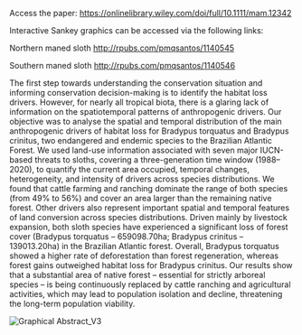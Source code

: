 Access the paper: https://onlinelibrary.wiley.com/doi/full/10.1111/mam.12342

Interactive Sankey graphics can be accessed via the following links: 

Northern maned sloth 
http://rpubs.com/pmqsantos/1140545

Southern maned sloth
http://rpubs.com/pmqsantos/1140546

The first step towards understanding the conservation situation and informing conservation decision-making is to identify the habitat loss drivers. However, for nearly all tropical biota, there is a glaring lack of information on the spatiotemporal patterns of anthropogenic drivers. Our objective was to analyse the spatial and temporal distribution of the main anthropogenic drivers of habitat loss for Bradypus torquatus and Bradypus crinitus, two endangered and endemic species to the Brazilian Atlantic Forest. We used land-use information associated with seven major IUCN-based threats to sloths, covering a three-generation time window (1988–2020), to quantify the current area occupied, temporal changes, heterogeneity, and intensity of drivers across species distributions. We found that cattle farming and ranching dominate the range of both species (from 49% to 56%) and cover an area larger than the remaining native forest. Other drivers also represent important spatial and temporal features of land conversion across species distributions. Driven mainly by livestock expansion, both sloth species have experienced a significant loss of forest cover (Bradypus torquatus – 659098.70ha; Bradypus crinitus – 139013.20ha) in the Brazilian Atlantic forest. Overall, Bradypus torquatus showed a higher rate of deforestation than forest regeneration, whereas forest gains outweighed habitat loss for Bradypus crinitus. Our results show that a substantial area of native forest – essential for strictly arboreal species – is being continuously replaced by cattle ranching and agricultural activities, which may lead to population isolation and decline, threatening the long-term population viability.

![Graphical Abstract_V3](https://github.com/pmqsantos/Maned_sloths_threats/assets/65026755/11eb35cb-6504-46d3-8a1c-00d72c18b517)
